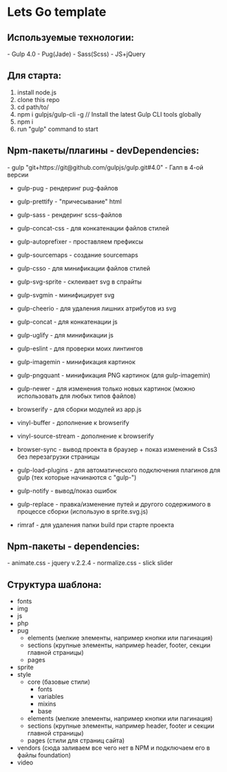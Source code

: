 ﻿<h1>Lets Go template</h1>

<h2>Используемые технологии:</h2>
 - Gulp 4.0
 - Pug(Jade)
 - Sass(Scss)
 - JS+jQuery

<h2>Для старта:</h2>
<ol>
  <li>install node.js</li>
  <li>clone this repo</li>
  <li>cd path/to/</li>
  <li>npm i gulpjs/gulp-cli -g  // Install the latest Gulp CLI tools globally</li>
  <li>npm i</li>
  <li>run "gulp" command to start</li>
</ol>

<h2>Npm-пакеты/плагины - devDependencies:</h2>
  - gulp "git+https://git@github.com/gulpjs/gulp.git#4.0" - Галп в 4-ой версии

  - gulp-pug                - рендеринг pug-файлов
  - gulp-prettify           - "причесывание" html

  - gulp-sass               - рендеринг scss-файлов
  - gulp-concat-css         - для конкатенации файлов стилей
  - gulp-autoprefixer       - проставляем префиксы
  - gulp-sourcemaps         - создание sourcemaps
  - gulp-csso               - для минификации файлов стилей

  - gulp-svg-sprite         - склеивает svg в спрайты
  - gulp-svgmin             - минифицирует svg
  - gulp-cheerio            - для удаления лишних атрибутов из svg

  - gulp-concat             - для конкатенации js
  - gulp-uglify             - для минификации js
  - gulp-eslint             - для проверки моих линтингов

  - gulp-imagemin           - минификация картинок
  - gulp-pngquant           - минификация PNG картинок (для gulp-imagemin)
  - gulp-newer              - для изменения только новых картинок (можно использовать для любых типов файлов)

  - browserify              - для сборки модулей из app.js
  - vinyl-buffer            - дополнение к browserify
  - vinyl-source-stream     - дополнение к browserify

  - browser-sync            - вывод проекта в браузер + показ изменений в Css3 без перезагрузки страницы
  - gulp-load-plugins       - для автоматического подключения плагинов для gulp (тех которые начинаются с "gulp-")
  - gulp-notify             - вывод/показ ошибок
  - gulp-replace            - правка/изменение путей и другого содержимого в процессе сборки (использую в sprite.svg.js)
  - rimraf                  - для удаления папки build при старте проекта


<h2>Npm-пакеты - dependencies:</h2>
  - animate.css
  - jquery v.2.2.4
  - normalize.css
  - slick slider


<h2>Структура шаблона:</h2>
  <ul>
    <li>fonts</li>
    <li>img</li>
    <li>js</li>
    <li>php</li>
    <li>pug
      <ul>
        <li>elements (мелкие элементы, например кнопки или пагинация)</li>
        <li>sections (крупные элементы, например header, footer, секции главной страницы)</li>
        <li>pages</li>
      </ul>
    </li>
    <li>sprite</li>
    <li>style
      <ul>
        <li>core (базовые стили)
          <ul>
            <li>fonts</li>
            <li>variables</li>
            <li>mixins</li>
            <li>base</li>
          </ul>
        </li>
        <li>elements (мелкие элементы, например кнопки или пагинация)</li>
        <li>sections (крупные элементы, например header, footer и секции главной страницы)</li>
        <li>pages (стили для страниц сайта)</li>
      </ul>
    </li>
    <li>vendors (сюда заливаем все чего нет в NPM и подключаем его в файлы foundation)</li>
    <li>video</li>
  </ul>